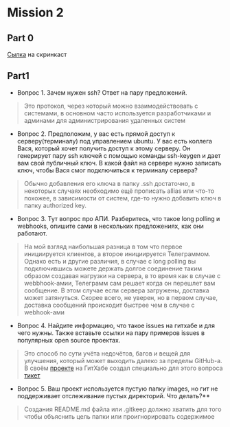 # Mission 2
## Part 0

[Сылка](https://cloud.mail.ru/public/Rzhx/gfg52eW78) на скринкаст 

## Part1

- Вопрос 1. Зачем нужен ssh? Ответ на пару предложений.

> Это протокол, через который можно взаимодействовать с системами, в основном часто используется разработчиками и админами для администрирования удаленных систем

- Вопрос 2. Предположим, у вас есть прямой доступ к серверу(терминалу) под управлением ubuntu. У вас есть коллега Вася, который хочет получить доступ к этому серверу. Он генерирует пару ssh ключей с помощью команды ssh-keygen и дает вам свой публичный ключ. В какой файл на сервере нужно записать ключ, чтобы Вася смог подключиться к терминалу сервера?

> Обычно добавления его ключа в папку .ssh достаточно, в некоторых случаях необходимо ещё прописать allias или что-то похожее, в зависимости от систем, где-то нужно добавить ключ в папку authorized key.

- Вопрос 3. Тут вопрос про АПИ. Разберитесь, что такое long polling и webhooks, опишите сами в нескольких предложениях, как они работают.

> На мой взгляд наибольшая разница в том что первое инициируется клиентов, а второе инициируется Телеграммом. Однако есть и другие различия, в случае с long polling вы подключившись можете держать долгое соединение таким образом создавая нагрузки на сервера, в то время как в случае с webbhook-амии, Телеграмм сам решает когда он перешлет вам сообщение. В этом случае если сервера загружены, доставка может затянуться. Скорее всего, не уверен, но в первом случае, доставка сообщений происходит быстрее чем в случае с webhook-ами

- Вопрос 4. Найдите информацию, что такое issues на гитхабе и для чего нужны. Также вставьте ссылки на пару примеров issues в популярных open source проектах.
>Это способ по сути учёта недочётов, багов и вещей для улучшения, который может выходить далеко за пределы GitHub-а. В своём [проекте](https://github.com/ipsissimus/spb-rpa-robots-source) на ГитХабе создал специально для этого вопроса [тикет](https://github.com/ipsissimus/spb-rpa-robots-source/issues/1)

- Вопрос 5. Ваш проект используется пустую папку images, но гит не поддерживает отслеживание пустых директорий. Что делать?**

> Создания README.md файла или .gitkeep должно хватить для того чтобы объяснить цель папки или проигнорировать содержимое
